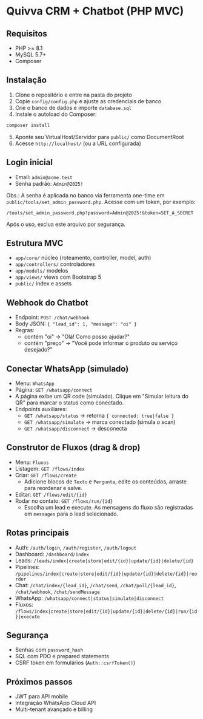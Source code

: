 # Quivva CRM + Chatbot (PHP MVC)

## Requisitos
- PHP >= 8.1
- MySQL 5.7+
- Composer

## Instalação
1. Clone o repositório e entre na pasta do projeto
2. Copie `config/config.php` e ajuste as credenciais de banco
3. Crie o banco de dados e importe `database.sql`
4. Instale o autoload do Composer:
```bash
composer install
```
5. Aponte seu VirtualHost/Servidor para `public/` como DocumentRoot
6. Acesse `http://localhost/` (ou a URL configurada)

## Login inicial
- Email: `admin@acme.test`
- Senha padrão: `Admin@2025!`

Obs.: A senha é aplicada no banco via ferramenta one-time em `public/tools/set_admin_password.php`. Acesse com um token, por exemplo:

```
/tools/set_admin_password.php?password=Admin@2025!&token=SET_A_SECRET
```

Após o uso, exclua este arquivo por segurança.

## Estrutura MVC
- `app/core/` núcleo (roteamento, controller, model, auth)
- `app/controllers/` controladores
- `app/models/` modelos
- `app/views/` views com Bootstrap 5
- `public/` index e assets

## Webhook do Chatbot
- Endpoint: `POST /chat/webhook`
- Body JSON: `{ "lead_id": 1, "message": "oi" }`
- Regras:
  - contém "oi" -> "Olá! Como posso ajudar?"
  - contém "preço" -> "Você pode informar o produto ou serviço desejado?"

## Conectar WhatsApp (simulado)
- Menu: `WhatsApp`
- Página: `GET /whatsapp/connect`
- A página exibe um QR code (simulado). Clique em "Simular leitura do QR" para marcar o status como conectado.
- Endpoints auxiliares:
  - `GET /whatsapp/status` → retorna `{ connected: true|false }`
  - `GET /whatsapp/simulate` → marca conectado (simula o scan)
  - `GET /whatsapp/disconnect` → desconecta

## Construtor de Fluxos (drag & drop)
- Menu: `Fluxos`
- Listagem: `GET /flows/index`
- Criar: `GET /flows/create`
  - Adicione blocos de `Texto` e `Pergunta`, edite os conteúdos, arraste para reordenar e salve.
- Editar: `GET /flows/edit/{id}`
- Rodar no contato: `GET /flows/run/{id}`
  - Escolha um lead e execute. As mensagens do fluxo são registradas em `messages` para o lead selecionado.

## Rotas principais
- Auth: `/auth/login`, `/auth/register`, `/auth/logout`
- Dashboard: `/dashboard/index`
- Leads: `/leads/index|create|store|edit/{id}|update/{id}|delete/{id}`
- Pipelines: `/pipelines/index|create|store|edit/{id}|update/{id}|delete/{id}|reorder`
- Chat: `/chat/index/{lead_id}`, `/chat/send`, `/chat/poll/{lead_id}`, `/chat/webhook`, `/chat/sendMessage`
- WhatsApp: `/whatsapp/connect|status|simulate|disconnect`
- Fluxos: `/flows/index|create|store|edit/{id}|update/{id}|delete/{id}|run/{id}|execute`
## Segurança
- Senhas com `password_hash`
- SQL com PDO e prepared statements
- CSRF token em formulários (`Auth::csrfToken()`)

## Próximos passos
- JWT para API mobile
- Integração WhatsApp Cloud API
- Multi-tenant avançado e billing
